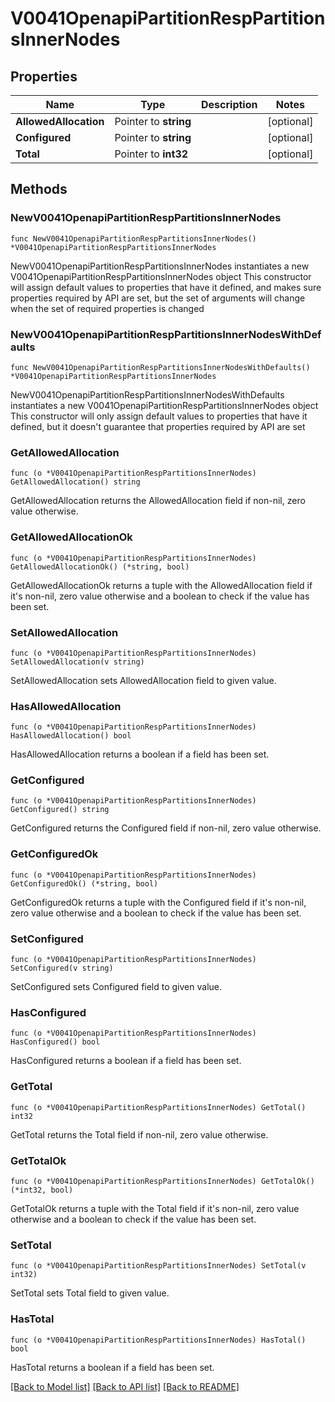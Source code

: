 # V0041OpenapiPartitionRespPartitionsInnerNodes

## Properties

Name | Type | Description | Notes
------------ | ------------- | ------------- | -------------
**AllowedAllocation** | Pointer to **string** |  | [optional] 
**Configured** | Pointer to **string** |  | [optional] 
**Total** | Pointer to **int32** |  | [optional] 

## Methods

### NewV0041OpenapiPartitionRespPartitionsInnerNodes

`func NewV0041OpenapiPartitionRespPartitionsInnerNodes() *V0041OpenapiPartitionRespPartitionsInnerNodes`

NewV0041OpenapiPartitionRespPartitionsInnerNodes instantiates a new V0041OpenapiPartitionRespPartitionsInnerNodes object
This constructor will assign default values to properties that have it defined,
and makes sure properties required by API are set, but the set of arguments
will change when the set of required properties is changed

### NewV0041OpenapiPartitionRespPartitionsInnerNodesWithDefaults

`func NewV0041OpenapiPartitionRespPartitionsInnerNodesWithDefaults() *V0041OpenapiPartitionRespPartitionsInnerNodes`

NewV0041OpenapiPartitionRespPartitionsInnerNodesWithDefaults instantiates a new V0041OpenapiPartitionRespPartitionsInnerNodes object
This constructor will only assign default values to properties that have it defined,
but it doesn't guarantee that properties required by API are set

### GetAllowedAllocation

`func (o *V0041OpenapiPartitionRespPartitionsInnerNodes) GetAllowedAllocation() string`

GetAllowedAllocation returns the AllowedAllocation field if non-nil, zero value otherwise.

### GetAllowedAllocationOk

`func (o *V0041OpenapiPartitionRespPartitionsInnerNodes) GetAllowedAllocationOk() (*string, bool)`

GetAllowedAllocationOk returns a tuple with the AllowedAllocation field if it's non-nil, zero value otherwise
and a boolean to check if the value has been set.

### SetAllowedAllocation

`func (o *V0041OpenapiPartitionRespPartitionsInnerNodes) SetAllowedAllocation(v string)`

SetAllowedAllocation sets AllowedAllocation field to given value.

### HasAllowedAllocation

`func (o *V0041OpenapiPartitionRespPartitionsInnerNodes) HasAllowedAllocation() bool`

HasAllowedAllocation returns a boolean if a field has been set.

### GetConfigured

`func (o *V0041OpenapiPartitionRespPartitionsInnerNodes) GetConfigured() string`

GetConfigured returns the Configured field if non-nil, zero value otherwise.

### GetConfiguredOk

`func (o *V0041OpenapiPartitionRespPartitionsInnerNodes) GetConfiguredOk() (*string, bool)`

GetConfiguredOk returns a tuple with the Configured field if it's non-nil, zero value otherwise
and a boolean to check if the value has been set.

### SetConfigured

`func (o *V0041OpenapiPartitionRespPartitionsInnerNodes) SetConfigured(v string)`

SetConfigured sets Configured field to given value.

### HasConfigured

`func (o *V0041OpenapiPartitionRespPartitionsInnerNodes) HasConfigured() bool`

HasConfigured returns a boolean if a field has been set.

### GetTotal

`func (o *V0041OpenapiPartitionRespPartitionsInnerNodes) GetTotal() int32`

GetTotal returns the Total field if non-nil, zero value otherwise.

### GetTotalOk

`func (o *V0041OpenapiPartitionRespPartitionsInnerNodes) GetTotalOk() (*int32, bool)`

GetTotalOk returns a tuple with the Total field if it's non-nil, zero value otherwise
and a boolean to check if the value has been set.

### SetTotal

`func (o *V0041OpenapiPartitionRespPartitionsInnerNodes) SetTotal(v int32)`

SetTotal sets Total field to given value.

### HasTotal

`func (o *V0041OpenapiPartitionRespPartitionsInnerNodes) HasTotal() bool`

HasTotal returns a boolean if a field has been set.


[[Back to Model list]](../README.md#documentation-for-models) [[Back to API list]](../README.md#documentation-for-api-endpoints) [[Back to README]](../README.md)


